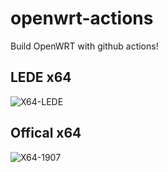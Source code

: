 # openwrt-actions

Build OpenWRT with github actions!

## LEDE x64

![X64-LEDE](https://github.com/alecthw/openwrt-actions/workflows/X64-LEDE/badge.svg)

## Offical x64

![X64-1907](https://github.com/alecthw/openwrt-actions/workflows/X64-1907/badge.svg)
